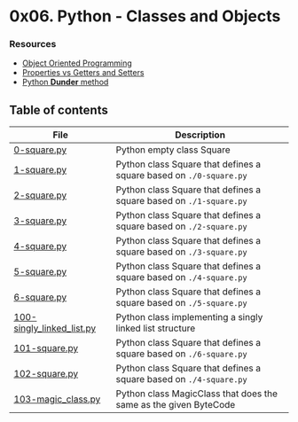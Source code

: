 # 0x06. Python - Classes and Objects

### Resources
* [Object Oriented Programming](https://python.swaroopch.com/oop.html)
* [Properties vs Getters and Setters](https://python-course.eu/oop/properties-vs-getters-and-setters.php)
* [Python __Dunder__ method](https://holycoders.com/python-dunder-special-methods/)
## Table of contents
File | Description
-----|------------
[0-square.py](./0-square.py) | Python empty class Square
[1-square.py](./1-square.py) | Python class Square that defines a square based on ``./0-square.py``
[2-square.py](./2-square.py) | Python class Square that defines a square based on ``./1-square.py``
[3-square.py](./3-square.py) | Python class Square that defines a square based on ``./2-square.py``
[4-square.py](./4-square.py) | Python class Square that defines a square based on ``./3-square.py``
[5-square.py](./5-square.py) | Python class Square that defines a square based on ``./4-square.py``
[6-square.py](./6-square.py) | Python class Square that defines a square based on ``./5-square.py``
[100-singly_linked_list.py](./100-singly_linked_list.py) | Python class implementing a singly linked list structure
[101-square.py](./101-square.py) | Python class Square that defines a square based on ``./6-square.py``
[102-square.py](./102-square.py) | Python class Square that defines a square based on ``./4-square.py``
[103-magic_class.py](./103-magic_class.py) | Python class MagicClass that does the same as the given ByteCode